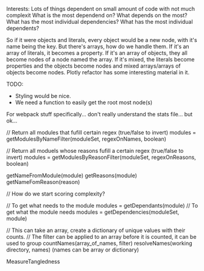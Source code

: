 Interests:
  Lots of things dependent on small amount of code with not much complexit
  What is the most dependend on?
  What depends on the most?
  What has the most individual dependencies?
  What has the most individual dependents?

So if it were objects and literals, every object would be a new node, with it's name being the key.
But there's arrays, how do we handle them.
If it's an array of literals, it becomes a property.
If it's an array of objects, they all become nodes of a node named the array.
If it's mixed, the literals become properties and the objects become nodes and mixed arrays/arrays of objects become nodes.
Plotly refactor has some interesting material in it.

TODO:

- Styling would be nice.
- We need a function to easily get the root most node(s)

For webpack stuff specifically... don't really understand the stats file... but ok...




// Return all modules that fufill certain regex (true/false to invert)
modules = getModulesByNameFilter(moduleSet, regexOnNames, boolean)

// Return all moduels whose reasons fufill a certain regex (true/false to invert)
modules = getModulesByReasonFilter(moduleSet, regexOnReasons, boolean)

getNameFromModule(module)
getReasons(module)
getNameFomReason(reason)

// How do we start scoring complexity?

// To get what needs to the module
modules = getDependants(module)
// To get what the module needs
modules = getDependencies(moduleSet, module)

// This can take an array, create a dictionary of unique values with their counts.
// The filter can be applied to an array before it is counted, it can be used to group
countNames(array_of_names, filter)
resolveNames(working directory, names) (names can be array or dictionary)

MeasureTangledness
